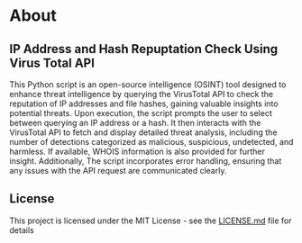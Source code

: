 # About

## IP Address and Hash Repuptation Check Using Virus Total API
This Python script is an open-source intelligence (OSINT) tool designed to enhance threat intelligence by querying the VirusTotal API to check the reputation of IP addresses and file hashes, gaining valuable insights into potential threats. Upon execution, the script prompts the user to select between querying an IP address or a hash. It then interacts with the VirusTotal API to fetch and display detailed threat analysis, including the number of detections categorized as malicious, suspicious, undetected, and harmless. If available, WHOIS information is also provided for further insight. Additionally, The script incorporates error handling, ensuring that any issues with the API request are communicated clearly.

## License
This project is licensed under the MIT License - see the [LICENSE.md](https://github.com/DaveRoppo/Cyber-Security/blob/main/LICENSE) file for details
